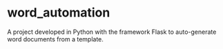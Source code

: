 # word_automation

A project developed in Python with the framework Flask to auto-generate word documents from a template.